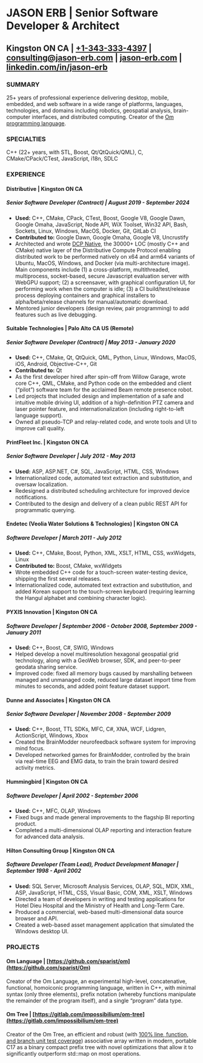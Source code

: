 # **JASON ERB** | Senior Software Developer & Architect

## Kingston ON CA | [\+1-343-333-4397](tel:+1-343-333-4397) | [consulting@jason-erb.com](mailto:consulting@jason-erb.com) | [jason-erb.com](https://jason-erb.com) | [linkedin.com/in/jason-erb](https://www.linkedin.com/in/jason-erb/)

### **SUMMARY**

25+ years of professional experience delivering desktop, mobile, embedded, and web software in a wide range of platforms, languages, technologies, and domains including robotics, geospatial analysis, brain-computer interfaces, and distributed computing. Creator of the [Om programming language](https://www.om-language.com).

### **SPECIALTIES**

C++ (22+ years, with STL, Boost, Qt/QtQuick/QML), C, CMake/CPack/CTest, JavaScript, i18n, SDLC

### **EXPERIENCE**

#### **Distributive** | Kingston ON CA

##### **Senior Software Developer (Contract)** | August 2019 \- September 2024

* **Used:** C++, CMake, CPack, CTest, Boost, Google V8, Google Dawn, Google Omaha, JavaScript, Node API, WiX Toolset, Win32 API, Bash, Sockets, Linux, Windows, MacOS, Docker, Git, GitLab CI  
* **Contributed to:** Google Dawn, Google Omaha, Google V8, Uncrustify  
* Architected and wrote [DCP Native](https://gitlab.com/Distributed-Compute-Protocol/dcp-native/-/tree/7.2.0?ref_type=tags), the 30000+ LOC (mostly C++ and CMake) native layer of the Distributive Compute Protocol enabling distributed work to be performed natively on x64 and arm64 variants of Ubuntu, MacOS, Windows, and Docker (via multi-architecture image). Main components include (1) a cross-platform, multithreaded, multiprocess, socket-based, secure Javascript evaluation server with WebGPU support; (2) a screensaver, with graphical configuration UI, for performing work when the computer is idle; (3) a CI build/test/release process deploying containers and graphical installers to alpha/beta/release channels for manual/automatic download.  
* Mentored junior developers (design review, pair programming) to add features such as live debugging.

#### **Suitable Technologies** | Palo Alto CA US (Remote)

##### **Senior Software Developer (Contract)** | May 2013 \- January 2020

* **Used:** C++, CMake, Qt, QtQuick, QML, Python, Linux, Windows, MacOS, iOS, Android, Objective-C++, Git  
* **Contributed to:** Qt  
* As the first developer hired after spin-off from Willow Garage, wrote core C++, QML, CMake, and Python code on the embedded and client (“pilot”) software team for the acclaimed Beam remote presence robot.  
* Led projects that included design and implementation of a safe and intuitive mobile driving UI, addition of a high-definition PTZ camera and laser pointer feature, and internationalization (including right-to-left language support).  
* Owned all pseudo-TCP and relay-related code, and wrote tools and UI to improve call quality.

#### **PrintFleet Inc.** | Kingston ON CA

##### **Senior Software Developer** | July 2012 \- May 2013

* **Used:** ASP, ASP.NET, C\#, SQL, JavaScript, HTML, CSS, Windows  
* Internationalized code, automated text extraction and substitution, and oversaw localization.  
* Redesigned a distributed scheduling architecture for improved device notifications.  
* Contributed to the design and delivery of a clean public REST API for programmatic querying.

#### **Endetec (Veolia Water Solutions & Technologies)** | Kingston ON CA

##### **Software Developer** | March 2011 \- July 2012

* **Used:** C++, CMake, Boost, Python, XML, XSLT, HTML, CSS, wxWidgets, Linux  
* **Contributed to:** Boost, CMake, wxWidgets  
* Wrote embedded C++ code for a touch-screen water-testing device, shipping the first several releases.  
* Internationalized code, automated text extraction and substitution, and added Korean support to the touch-screen keyboard (requiring learning the Hangul alphabet and combining character logic).

#### **PYXIS Innovation** | Kingston ON CA

##### **Software Developer** | September 2006 \- October 2008, September 2009 \- January 2011

* **Used:** C++, Boost, C\#, SWIG, Windows  
* Helped develop a novel multiresolution hexagonal geospatial grid technology, along with a GeoWeb browser, SDK, and peer-to-peer geodata sharing service.  
* Improved code: fixed all memory bugs caused by marshalling between managed and unmanaged code, reduced large dataset import time from minutes to seconds, and added point feature dataset support.

#### **Dunne and Associates** | Kingston ON CA

##### **Senior Software Developer** | November 2008 \- September 2009

* **Used:** C++, Boost, TTL SDKs, MFC, C\#, XNA, WCF, Lidgren, ActionScript, Windows, Xbox  
* Created the BrainModder neurofeedback software system for improving mind focus.  
* Developed networked games for BrainModder, controlled by the brain via real-time EEG and EMG data, to train the brain toward desired activity metrics.

#### **Hummingbird** | Kingston ON CA

##### **Software Developer** | April 2002 \- September 2006

* **Used:** C++, MFC, OLAP, Windows  
* Fixed bugs and made general improvements to the flagship BI reporting product.  
* Completed a multi-dimensional OLAP reporting and interaction feature for advanced data analysis.

#### **Hilton Consulting Group** | Kingston ON CA

##### **Software Developer (Team Lead), Product Development Manager** | September 1998 \- April 2002

* **Used:** SQL Server, Microsoft Analysis Services, OLAP, SQL, MDX, XML, ASP, JavaScript, HTML, CSS, Visual Basic, COM, XML, XSLT, Windows  
* Directed a team of developers in writing and testing applications for Hotel Dieu Hospital and the Ministry of Health and Long-Term Care.  
* Produced a commercial, web-based multi-dimensional data source browser and API.  
* Created a web-based asset management application that simulated the Windows desktop UI.

### **PROJECTS**

#### **Om Language** | [https://github.com/sparist/om](https://github.com/sparist/Om)

Creator of the Om Language, an experimental high-level, concatenative, functional, homoiconic programming language, written in C++, with minimal syntax (only three elements), prefix notation (whereby functions manipulate the remainder of the program itself), and a single “program” data type.

#### **Om Tree** | [https://gitlab.com/impossibilium/om-tree](https://gitlab.com/impossibilium/om-tree)

Creator of the Om Tree, an efficient and robust (with [100% line, function, and branch unit test coverage](https://impossibilium.gitlab.io/om-tree/gcovr/index.html)) associative array written in modern, portable C17 as a binary compact prefix tree with novel optimizations that allow it to significantly outperform std::map on most operations.